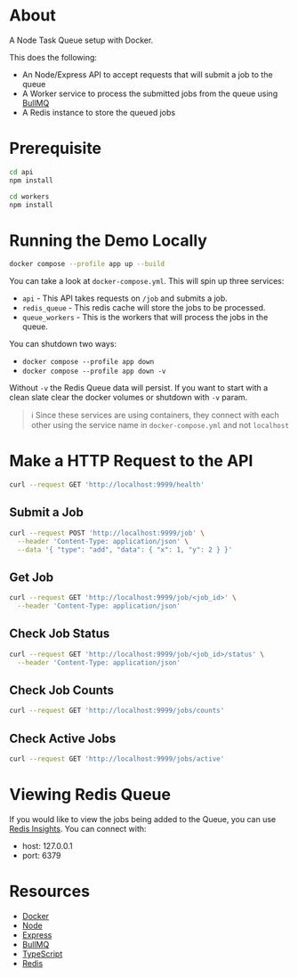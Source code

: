# About

A Node Task Queue setup with Docker.

This does the following:

- An Node/Express API to accept requests that will submit a job to the queue
- A Worker service to process the submitted jobs from the queue using [BullMQ](https://docs.bullmq.io/)
- A Redis instance to store the queued jobs

# Prerequisite

```bash
cd api
npm install
```

```bash
cd workers
npm install
```

# Running the Demo Locally

```bash
docker compose --profile app up --build
```

You can take a look at `docker-compose.yml`. This will spin up three services:

- `api` - This API takes requests on `/job` and submits a job.
- `redis_queue` - This redis cache will store the jobs to be processed.
- `queue_workers` - This is the workers that will process the jobs in the queue.

You can shutdown two ways:

- `docker compose --profile app down`
- `docker compose --profile app down -v`

Without `-v` the Redis Queue data will persist. If you want to start with a clean slate clear the docker volumes or shutdown with `-v` param.

> ℹ️ Since these services are using containers, they connect with each other using the service name in `docker-compose.yml` and not `localhost`

# Make a HTTP Request to the API

```bash
curl --request GET 'http://localhost:9999/health'
```

## Submit a Job

```bash
curl --request POST 'http://localhost:9999/job' \
  --header 'Content-Type: application/json' \
  --data '{ "type": "add", "data": { "x": 1, "y": 2 } }'
```

## Get Job

```bash
curl --request GET 'http://localhost:9999/job/<job_id>' \
  --header 'Content-Type: application/json'
```

## Check Job Status

```bash
curl --request GET 'http://localhost:9999/job/<job_id>/status' \
  --header 'Content-Type: application/json'
```

## Check Job Counts

```bash
curl --request GET 'http://localhost:9999/jobs/counts'
```

## Check Active Jobs

```bash
curl --request GET 'http://localhost:9999/jobs/active'
```

# Viewing Redis Queue

If you would like to view the jobs being added to the Queue, you can use [Redis Insights](). You can connect with:

- host: 127.0.0.1
- port: 6379

# Resources

- [Docker](https://www.docker.com/)
- [Node](https://nodejs.org/en)
- [Express](https://expressjs.com/)
- [BullMQ](https://docs.bullmq.io/)
- [TypeScript](https://www.typescriptlang.org/)
- [Redis](https://redis.io/docs/about/about-stack/)
